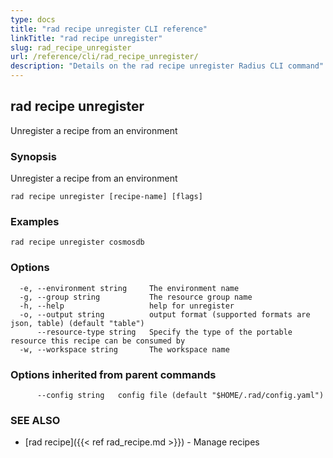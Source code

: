 ```yaml
---
type: docs
title: "rad recipe unregister CLI reference"
linkTitle: "rad recipe unregister"
slug: rad_recipe_unregister
url: /reference/cli/rad_recipe_unregister/
description: "Details on the rad recipe unregister Radius CLI command"
---
```

## rad recipe unregister

Unregister a recipe from an environment

### Synopsis

Unregister a recipe from an environment

```
rad recipe unregister [recipe-name] [flags]
```

### Examples

```
rad recipe unregister cosmosdb
```

### Options

```
  -e, --environment string     The environment name
  -g, --group string           The resource group name
  -h, --help                   help for unregister
  -o, --output string          output format (supported formats are json, table) (default "table")
      --resource-type string   Specify the type of the portable resource this recipe can be consumed by
  -w, --workspace string       The workspace name
```

### Options inherited from parent commands

```
      --config string   config file (default "$HOME/.rad/config.yaml")
```

### SEE ALSO

* [rad recipe]({{< ref rad_recipe.md >}})	 - Manage recipes

